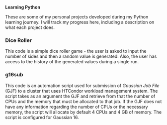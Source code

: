 **Learning Python**

These are some of my personal projects developed during my Python learning journey. I will track my progress here, including a description on what each project does.

### Dice Roller

This code is a simple dice roller game - the user is asked to input the number of sides and then a random value is generated. Also, the user has access to the history of the generated values during a single run.

### g16sub

This code is an automation script used for submission of *Gaussian Job File* (GJF) to a cluster that uses HTCondor workload management system. The script takes as an argument the GJF and retrieve from that the number of CPUs and the memory that must be allocated to that job. If the GJF does not have any information regarding the number of CPUs or the necessary memory, the script will allocate by default 4 CPUs and 4 GB of memory. The script is configured for Gaussian 16.
